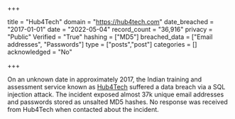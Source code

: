 +++

title = "Hub4Tech"
domain = "https://hub4tech.com"
date_breached = "2017-01-01"
date = "2022-05-04"
record_count = "36,916"
privacy = "Public"
Verified = "True"
hashing = ["MD5"]
breached_data = ["Email addresses", "Passwords"]
type = ["posts","post"]
categories = []
acknowledged = "No"


+++


On an unknown date in approximately 2017, the Indian training and assessment service known as <a href="https://www.forumcommunity.net/" target="_blank" rel="noopener">Hub4Tech</a> suffered a data breach via a SQL injection attack. The incident exposed almost 37k unique email addresses and passwords stored as unsalted MD5 hashes. No response was received from Hub4Tech when contacted about the incident.

